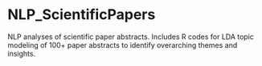 # NLP_ScientificPapers
 NLP analyses of scientific paper abstracts. Includes R codes for LDA topic modeling of 100+ paper abstracts to identify overarching themes and insights.
